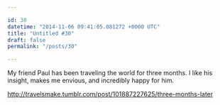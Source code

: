 ```yaml
---

id: 30
datetime: "2014-11-06 09:41:05.081272 +0000 UTC"
title: "Untitled #30"
draft: false
permalink: "/posts/30"

---
```


My friend Paul has been traveling the world for three months. I like his insight, makes me envious, and incredibly happy for him.

http://travelsmake.tumblr.com/post/101887227625/three-months-later
